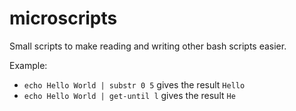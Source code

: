 # microscripts

Small scripts to make reading and writing other bash scripts easier.

Example:
* `echo Hello World | substr 0 5` gives the result `Hello`
* `echo Hello World | get-until l` gives the result `He`
